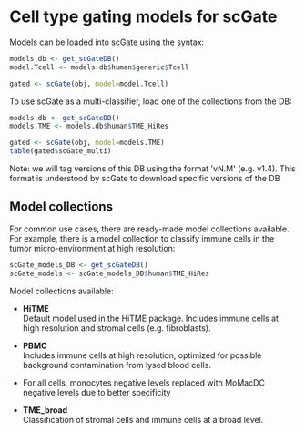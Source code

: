 # Cell type gating models for scGate

Models can be loaded into scGate using the syntax:

``` r
models.db <- get_scGateDB()
model.Tcell <- models.db$human$generic$Tcell

gated <- scGate(obj, model=model.Tcell)
```

To use scGate as a multi-classifier, load one of the collections from the DB:

``` r
models.db <- get_scGateDB()
models.TME <- models.db$human$TME_HiRes

gated <- scGate(obj, model=models.TME)
table(gated$scGate_multi)
```

Note: we will tag versions of this DB using the format 'vN.M' (e.g. v1.4). This format is understood by scGate to download specific versions of the DB

## Model collections

For common use cases, there are ready-made model collections available. For example, there is a model collection to classify immune cells in the tumor micro-environment at high resolution:

``` r
scGate_models_DB <- get_scGateDB()
scGate_models <- scGate_models_DB$human$TME_HiRes
```

Model collections available:

-   **HiTME** <br> Default model used in the HiTME package. Includes immune cells at high resolution and stromal cells (e.g. fibroblasts).

-   **PBMC** <br> Includes immune cells at high resolution, optimized for possible background contamination from lysed blood cells.
  - For all cells, monocytes negative levels replaced with MoMacDC negative levels due to better specificity

-   **TME_broad** <br> Classification of stromal cells and immune cells at a broad level.